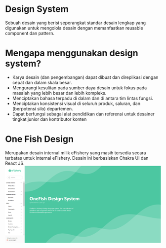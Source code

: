 # Design System

Sebuah desain yang berisi seperangkat standar desain lengkap yang digunakan untuk mengolola desain dengan memanfaatkan reusable component dan pattern.

# Mengapa menggunakan design system?

- Karya desain (dan pengembangan) dapat dibuat dan direplikasi dengan cepat dan dalam skala besar.
- Mengurangi kesulitan pada sumber daya desain untuk fokus pada masalah yang lebih besar dan lebih kompleks.
- Menciptakan bahasa terpadu di dalam dan di antara tim lintas fungsi.
- Menciptakan konsistensi visual di seluruh produk, saluran, dan (berpotensi silo) departemen.
- Dapat berfungsi sebagai alat pendidikan dan referensi untuk desainer tingkat junior dan kontributor konten

# One Fish Design

Merupakan desain internal milik eFishery yang masih tersedia secara terbatas untuk internal eFishery. Desain ini berbasiskan Chakra UI dan React JS.
![](/day_10_OneFishDesign/screenshots/Picture3.png)
